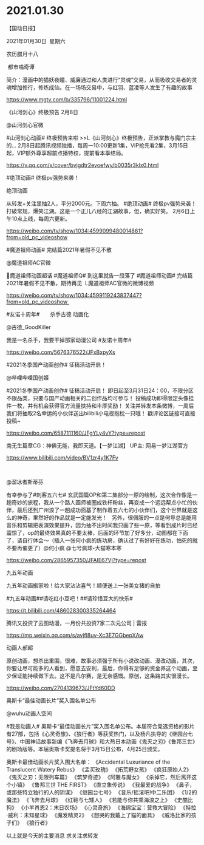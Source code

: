 ﻿#  2021.01.30
【国动日报】

2021年01月30日  星期六


农历腊月十八


 都市喵奇谭


简介：漫画中的猫妖夜瞳、威廉通过和人类进行“灵魂”交易，从而吸收交易者的灵魂增加修行，修炼成仙。在一场场交易中，与红羽、蓝凌等人发生了有趣的故事

https://www.mgtv.com/b/335796/11001224.html




《山河剑心》终极预告 2月8日


@山河剑心官微                            

#山河剑心动画# 终极预告来啦 >>L《山河剑心》终极预告，正派掌教与魔门宗主的... 2月8日起腾讯视频独播，每周一10:00更新1集，VIP抢先看2集，3月15日起，VIP额外尊享超前点播特权，提前看本季结局。

https://v.qq.com/x/cover/bvjgdtr2evoefwy/b0035r3klx0.html




#绝顶动画# 终极pv强势来袭！

绝顶动画     


从转发+关注里抽2人，平分2000元。下周六抽。
#绝顶动画# 终极pv强势来袭！
打破常规，爆笑江湖。这是一个正儿八经的江湖故事，但，确实好笑。
2月6日上午10点上线，每周六更新。

https://weibo.com/tv/show/1034:4599099480014861?from=old_pc_videoshow




#魔道祖师动画# 完结篇2021年暑假不见不散

@魔道祖师AC官微   


魔道祖师动画超话 #魔道祖师Q# 到这里就告一段落了 #魔道祖师动画# 完结篇2021年暑假不见不散，期待再见  L魔道祖师AC官微的微博视频 


https://weibo.com/tv/show/1034:4599119243837447?from=old_pc_videoshow         




#友诺十周年#       杀手古德 动画化


@古德_GoodKiller                                                                                            

我是一名杀手，我要干掉那家动漫公司 #友诺十周年#  


https://weibo.com/5676376522/JFxBxpyXs




#2021冬季国产动画创作# 征稿活动开启！

@哔哩哔哩国创姬    


#2021冬季国产动画创作# 征稿活动开启！
即日起至3月31日24：00，不限分区不限品类，只要与国产动画相关的二创作品均可参与！
投稿成功即得限定头像挂件一枚，并有机会获得官方流量扶持和丰厚奖励！
关注并转发本条微博，一周后我们将抽取2名幸运的小伙伴送出bilibili小电视抱枕一只哦！
戳评论区链接可直接投稿~

https://weibo.com/6587111160/JFgYLy4vY?type=repost




南无生篇章CG：神佛无能，我即天道。【一梦江湖】 UP主: 网易一梦江湖官方

https://www.bilibili.com/video/BV1zr4y1K7Fv

 

@溜冰者斯蒂芬


有幸参与了#刺客五六七# 玄武国篇OP和第二集部分一原的绘制，这次合作像是一趟奇妙的旅程，我从一个路人画师被圈成铁杆粉丝，再变成一个远远帮点小忙的伙伴，最后还到广州浪了一趟成功面基了制作着五六七的小伙伴们，这个世界就是这么的神奇，果然好的作品就是一定能发光！
  另外，很佩服的一点是何导总是能用音乐和剪辑把表演效果提升，因为抽不出时间我只画了些一原，等看到成片时已经震惊了，op的最终效果真的不要太棒，后面的环节加了好多分，动图都在下面了，请自行体会～（插入一张何小疯的练功房，确认过了有好好在练功，怕死的就不要再催更了）@何小疯 @七号疯球-大猫寒本寒

https://weibo.com/2865957350/JFAIE67Vj?type=repost

九五年动画


九五年动画搬家啦！给大家沾沾喜气！顺便送上一张美女猪的自拍

#九五年动画##请吃红小豆吧！##请珍惜豆大的快乐#

https://t.bilibili.com/486028300335264464

腾讯又投资了云图动漫，一月份共投资7家二次元公司 | 雷报

https://mp.weixin.qq.com/s/avjfl8uv-Xc3E7GGbepXAw

动画人郝超                      


原创动画，想杀出重围，很难，故事必须强于所有小说改动画、漫改动画，其次，你要让尽可能多的人看到，愿意去安利，最后，你得有足够的资金养这个动画，至少保证能持续做下去。这不是凡尔赛，是无奈感慨。原创，这条路其实很漫长。

https://weibo.com/2704139673/JFtYd60DD

奥斯卡“最佳动画长片”奖入围名单公布

@wuhu动画人空间   


#我是动画人# 奥斯卡“最佳动画长片”奖入围名单公布。本届符合竞选资格的影片有27部，包括《心灵奇旅》、《狼行者》等获奖热门，以及杨凡执导的《继园台七号》、中国神话故事新编《飞奔去月球》和大热日本动画《鬼灭之刃》《鲁邦三世》的剧场版等。本届奥斯卡奖提名将于3月15日公布，4月25日颁奖。

奥斯卡最佳动画长片奖入围大名单：
《Accidental Luxuriance of the Translucent Watery Rebus》
《孟买玫瑰》
《拓荒野女孩》
《疯狂原始人2》
《鬼灭之刃：无限列车篇》
《筑梦奇迹》
《阿雅与魔女》
《杀掉它，然后离开这个小镇》
《鲁邦三世 THE FIRST》
《直立象传说》
《我最爱的战争》
《鼻子，或那些特立独行的人的阴谋》
《继园台七号》
《音乐/摇滚吧!中二乐团》
《1/2的魔法》
《飞奔去月球》
《红鞋与七矮人》
《若能与你共乘海浪之上》
《史酷比狗》
《小羊肖恩2：末日农场》
《心灵奇旅》
《海绵宝宝：营救大冒险》
《特拉·威利：未知星球》
《魔发精灵2》
《想哭的我戴上了猫的面具》
《威洛比家的孩子们》
《狼行者》

以上就是今天的主要消息
求关注求转发






















